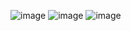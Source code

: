 
![image](https://github.com/user-attachments/assets/5c7a373f-20a8-447e-8eba-a02a5a511cd6)
![image](https://github.com/user-attachments/assets/13b9ddd8-bb75-458c-ac49-13bc1bd5f432)
![image](https://github.com/user-attachments/assets/039324cf-79f1-4035-a977-94d5503be6ce)

